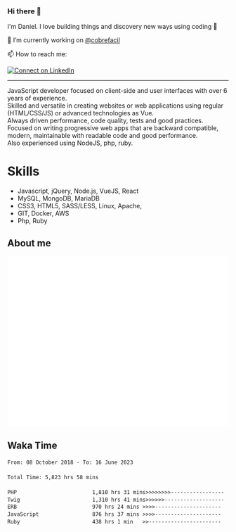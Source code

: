 ### Hi there 👋

I'm Daniel. I love building things and discovery new ways using coding :raised_hands: 

🔭 I’m currently working on [@cobrefacil](https://www.cobrefacil.com.br/)

📫 How to reach me:

[![Connect on LinkedIn](https://img.shields.io/badge/--linkedin?label=LinkedIn&logo=LinkedIn&style=social)](https://www.linkedin.com/in/daniel-cerverizzo/)

---

JavaScript developer focused on client-side and user interfaces with over 6 years of experience.  
Skilled and versatile in creating websites or web applications using regular (HTML/CSS/JS) or advanced technologies as Vue.  
Always driven performance, code quality, tests and good practices.  
 Focused on writing progressive web apps that are backward compatible, modern, maintainable with readable code and good performance.  
Also experienced using NodeJS, php, ruby. 


# Skills

 - Javascript, jQuery, Node.js, VueJS, React
 - MySQL, MongoDB, MariaDB    
 - CSS3, HTML5, SASS/LESS,  Linux, Apache,
 - GIT, Docker, AWS
 - Php, Ruby

## About me

![Metrics](/github-metrics.svg)

## Waka Time

<!--START_SECTION:waka-->

```txt
From: 08 October 2018 - To: 16 June 2023

Total Time: 5,823 hrs 58 mins

PHP                        1,810 hrs 31 mins>>>>>>>>-----------------   31.09 %
Twig                       1,310 hrs 41 mins>>>>>>-------------------   22.51 %
ERB                        970 hrs 24 mins >>>>---------------------   16.66 %
JavaScript                 876 hrs 37 mins >>>>---------------------   15.05 %
Ruby                       438 hrs 1 min   >>-----------------------   07.52 %
```

<!--END_SECTION:waka-->

